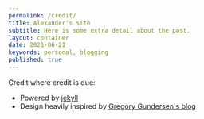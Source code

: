 ```yaml
---
permalink: /credit/
title: Alexander's site
subtitle: Here is some extra detail about the post.
layout: container
date: 2021-06-21
keywords: personal, blogging
published: true
---
```


Credit where credit is due: 
* Powered by [jekyll](https://jekyllrb.com/)
* Design heavily inspired by  [Gregory Gundersen's blog](https://github.com/gwgundersen/blog-theme)